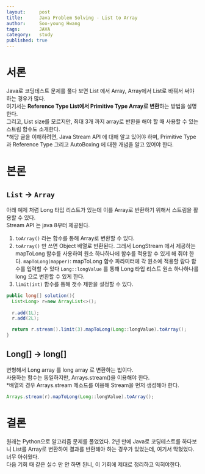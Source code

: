 ```yaml
---
layout:     post
title:      Java Problem Solving - List to Array
author:     Soo-young Hwang
tags: 		JAVA
category:   study
published: true
---
```


# 서론
Java로 코딩테스트 문제를 풀다 보면 List 에서 Array, Array에서 List로 바꿔서 써야 하는 경우가 많다.   
여기서는 **Reference Type List에서 Primitive Type Array로 변환**하는 방법을 설명한다.    
그리고, List size를 모르지만, 최대 3개 까지 array로 반환을 해야 할 때 사용할 수 있는 스트림 함수도 소개한다.   
*해당 글을 이해하려면, Java Stream API 에 대해 알고 있어야 하며, Primitive Type과 Reference Type 그리고 AutoBoxing 에 대한 개념을 알고 있어야 한다. 

# 본론

## `List` -> `Array` 

아래 예제 처럼 Long 타입 리스트가 있는데 이를 Array로 반환하기 위해서 스트림을 활용할 수 있다.   
Stream API 는 java 8부터 제공된다. 

1. `toArray()` 라는 함수를 통해 Array로 변환할 수 있다.
2. `toArray()` 만 쓰면 Object[](Long[]) 배열로 반환된다. 
   그래서 LongStream 에서 제공하는 mapToLong 함수를 사용하여 원소 하나하나에 함수를 적용할 수 있게 해 줘야 한다.
   `mapToLong(mapper)`: mapToLong 함수 파라미터에 각 원소에 적용할 람다 함수를 입력할 수 있다
   `Long::longValue` 를 통해 Long 타입 리스트 원소 하나하나를 long 으로 변환할 수 있게 한다. 
3. `limit(int)` 함수를 통해 갯수 제한을 설정할 수 있다.


```java
public long[] solution(){
  List<Long> r=new ArrayList<>();
  
  r.add(1L);
  r.add(2L);

  return r.stream().limit(3).mapToLong(Long::longValue).toArray();
}
```


## Long[] -> long[] 
변형해서 Long array 를 long array 로 변환하는 법이다.    
사용하는 함수는 동일하지만, Arrays.stream()을 이용해야 한다.   
*배열의 경우 Arrays.stream 메소드를 이용해 Stream을 먼저 생성해야 한다.

```java
Arrays.stream(r).mapToLong(Long::longValue).toArray();
```

# 결론

원래는 Python으로 알고리즘 문제를 풀었었다. 2년 만에 Java로 코딩테스트를 하다보니 List를 Array로 변환하여
결과를 반환해야 하는 경우가 있었는데, 여기서 막혔었다. 너무 아쉬웠다.                 
다음 기회 때 같은 실수 만 안 하면 된니, 이 기회에 제대로 정리하고 익혀야한다.
